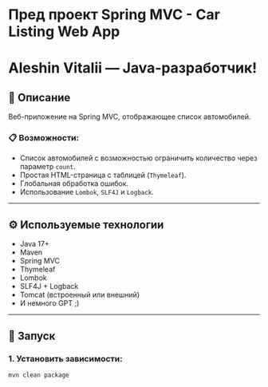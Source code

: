 # Пред проект Spring MVC - Car Listing Web App

# Aleshin Vitalii — Java-разработчик!


## 📌 Описание

Веб-приложение на Spring MVC, отображающее список автомобилей.

### 📋 Возможности:
- Список автомобилей с возможностью ограничить количество через параметр `count`.
- Простая HTML-страница с таблицей (`Thymeleaf`).
- Глобальная обработка ошибок.
- Использование `Lombok`, `SLF4J` и `Logback`.

---

## ⚙️ Используемые технологии

- Java 17+
- Maven
- Spring MVC
- Thymeleaf
- Lombok
- SLF4J + Logback
- Tomcat (встроенный или внешний)
- И немного GPT ;)

---

## 🔧 Запуск

### 1. Установить зависимости:

```bash
mvn clean package
